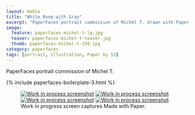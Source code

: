 ```yaml
---
layout: media
title: "White Room with Gray"
excerpt: "PaperFaces portrait commission of Michel T. drawn with Paper by 53 on an iPad."
image: 
  feature: paperfaces-michel-t-lg.jpg
  teaser: paperfaces-michel-t-teaser.jpg
  thumb: paperfaces-michel-t-150.jpg
category: paperfaces
tags: [portrait, illustration, Paper by 53]
---
```


PaperFaces portrait commission of Michel T. 

{% include paperfaces-boilerplate-3.html %}

<figure class="third">
  <a href="{{ site.url }}/images/paperfaces-michel-t-process-1-lg.jpg"><img src="{{ site.url }}/images/paperfaces-michel-t-process-1-600.jpg" alt="Work in process screenshot"></a>
  <a href="{{ site.url }}/images/paperfaces-michel-t-process-2-lg.jpg"><img src="{{ site.url }}/images/paperfaces-michel-t-process-2-600.jpg" alt="Work in process screenshot"></a>
  <a href="{{ site.url }}/images/paperfaces-michel-t-process-3-lg.jpg"><img src="{{ site.url }}/images/paperfaces-michel-t-process-3-600.jpg" alt="Work in process screenshot"></a>
  <a href="{{ site.url }}/images/paperfaces-michel-t-process-4-lg.jpg"><img src="{{ site.url }}/images/paperfaces-michel-t-process-4-600.jpg" alt="Work in process screenshot"></a>
  <figcaption>Work in progress screen captures Made with Paper.</figcaption>
</figure>